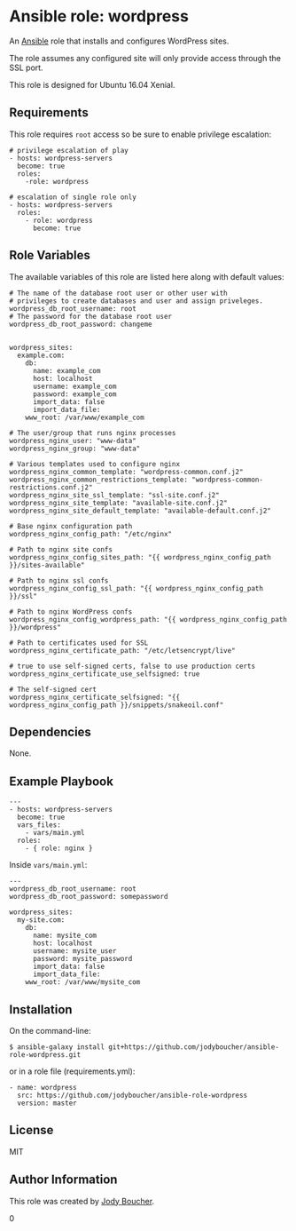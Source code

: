 # Ansible role: wordpress


An [Ansible](https://www.ansible.com/) role that installs and configures WordPress sites.

The role assumes any configured site will only provide access through the SSL port.

This role is designed for Ubuntu 16.04 Xenial.

## Requirements

This role requires `root` access so be sure to enable privilege escalation:

```
# privilege escalation of play
- hosts: wordpress-servers
  become: true
  roles:
    -role: wordpress

# escalation of single role only
- hosts: wordpress-servers
  roles:
    - role: wordpress
      become: true
```

## Role Variables

The available variables of this role are listed here along with default values:
```
# The name of the database root user or other user with
# privileges to create databases and user and assign priveleges.
wordpress_db_root_username: root
# The password for the database root user
wordpress_db_root_password: changeme


wordpress_sites:
  example.com:
    db:
      name: example_com
      host: localhost
      username: example_com
      password: example_com
      import_data: false
      import_data_file:
    www_root: /var/www/example_com

# The user/group that runs nginx processes
wordpress_nginx_user: "www-data"
wordpress_nginx_group: "www-data"

# Various templates used to configure nginx
wordpress_nginx_common_template: "wordpress-common.conf.j2"
wordpress_nginx_common_restrictions_template: "wordpress-common-restrictions.conf.j2"
wordpress_nginx_site_ssl_template: "ssl-site.conf.j2"
wordpress_nginx_site_template: "available-site.conf.j2"
wordpress_nginx_site_default_template: "available-default.conf.j2"

# Base nginx configuration path
wordpress_nginx_config_path: "/etc/nginx"

# Path to nginx site confs
wordpress_nginx_config_sites_path: "{{ wordpress_nginx_config_path }}/sites-available"

# Path to nginx ssl confs
wordpress_nginx_config_ssl_path: "{{ wordpress_nginx_config_path }}/ssl"

# Path to nginx WordPress confs
wordpress_nginx_config_wordpress_path: "{{ wordpress_nginx_config_path }}/wordpress"

# Path to certificates used for SSL
wordpress_nginx_certificate_path: "/etc/letsencrypt/live"

# true to use self-signed certs, false to use production certs
wordpress_nginx_certificate_use_selfsigned: true

# The self-signed cert
wordpress_nginx_certificate_selfsigned: "{{ wordpress_nginx_config_path }}/snippets/snakeoil.conf"
```

## Dependencies

None.

## Example Playbook

```
---
- hosts: wordpress-servers
  become: true
  vars_files:
    - vars/main.yml
  roles:
    - { role: nginx }
```

Inside `vars/main.yml`:

```
---
wordpress_db_root_username: root
wordpress_db_root_password: somepassword

wordpress_sites:
  my-site.com:
    db:
      name: mysite_com
      host: localhost
      username: mysite_user
      password: mysite_password
      import_data: false
      import_data_file:
    www_root: /var/www/mysite_com
```

## Installation

On the command-line:
```
$ ansible-galaxy install git+https://github.com/jodyboucher/ansible-role-wordpress.git
```

or in a role file (requirements.yml):

```
- name: wordpress
  src: https://github.com/jodyboucher/ansible-role-wordpress
  version: master
```

## License

MIT

## Author Information

This role was created by [Jody Boucher](https://jodyboucher.com/).

0

